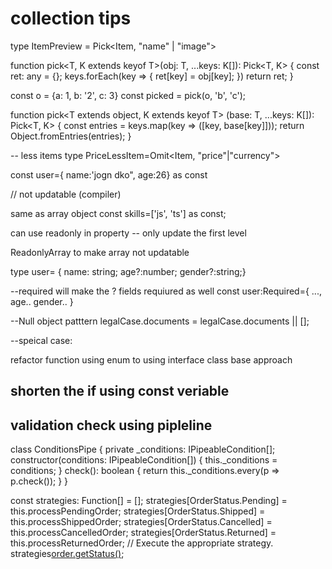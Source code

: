# collection tips

type ItemPreview = Pick<Item, "name" | "image">

function pick<T, K extends keyof T>(obj: T, ...keys: K[]): Pick<T, K> {
  const ret: any = {};
  keys.forEach(key => {
    ret[key] = obj[key];
  })
  return ret;
}

const o = {a: 1, b: '2', c: 3}
const picked = pick(o, 'b', 'c');

function pick<T extends object, K extends keyof T> (base: T, ...keys: K[]): Pick<T, K> {
  const entries = keys.map(key => ([key, base[key]]));
  return Object.fromEntries(entries);
}

-- less items
type PriceLessItem=Omit<Item, "price"|"currency">

const user={
name:'jogn dko",
age:26} as const

// not updatable (compiler)

same as array object
const skills=['js', 'ts'] as const;

can use readonly in property -- only update the first level

ReadonlyArray to make array not updatable

type user= {
name: string;
age?:number;
gender?:string;}

--required will make the ? fields requiured as well
const user:Required<User>={
  ...,
  age..
  gender..
  }


--Null object patttern
legalCase.documents = legalCase.documents || [];


--speical case:

refactor function using enum to using interface class base approach

## shorten the if using const veriable

## validation check using pipleline

class ConditionsPipe {
private _conditions: IPipeableCondition[];
constructor(conditions: IPipeableCondition[]) {
this._conditions = conditions;
}
check(): boolean {
return this._conditions.every(p => p.check());
}
}

const strategies: Function[] = [];
strategies[OrderStatus.Pending] = this.processPendingOrder;
strategies[OrderStatus.Shipped] = this.processShippedOrder;
strategies[OrderStatus.Cancelled] = this.processCancelledOrder;
strategies[OrderStatus.Returned] = this.processReturnedOrder;
// Execute the appropriate strategy.
strategies[order.getStatus()]();







